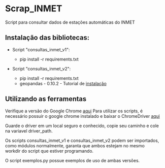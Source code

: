 # Scrap_INMET
Script para consultar dados de estações automáticas do INMET

## Instalação das bibliotecas:
- Script "consultas_inmet_v1":
    - pip install -r requirements.txt

- Script "consultas_inmet_v2":
    - pip install -r requirements.txt
    - geopandas - 0.10.2 - Tutorial de [instalação](https://www.youtube.com/watch?v=LNPETGKAe0c)


## Utilizando as ferramentas
Verifique a versão do Google Chrome [aqui](https://www.google.com/chrome/update/)
Para utilizar os scripts, é necessário possuir o google chrome instalado e baixar o ChromeDriver [aqui](https://chromedriver.chromium.org/downloads)

Guarde o driver em um local seguro e conhecido, copie seu caminho e cole na variavel driver_path.

Os scripts consultas_inmet_v1 e consultas_inmet_v2 podem ser importados, como módulos normalmente, garanta que ambos estejam no mesmo workdir do script que estiver programando.

O script exemplos.py possue exemplos de uso de ambas versões.
 

